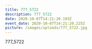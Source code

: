 ```yaml
---
title: 777_5722
description: 777_5722
date: 2020-10-07T14:21:20.193Z
event_date: 2020-10-07T14:21:20.225Z
picture: /images/uploads/777_5722.jpg
---
```

777_5722